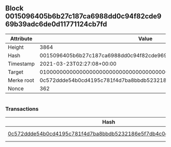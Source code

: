 ## Block 0015096405b6b27c187ca6988dd0c94f82cde969b39adc6de0d11771124cb7fd

Attribute | Value
--- | ---
Height | 3864
Hash | 0015096405b6b27c187ca6988dd0c94f82cde969b39adc6de0d11771124cb7fd
Timestamp | 2021-03-23T02:27:08+00:00
Target | 0100000000000000000000000000000000000000000000000000000000000000
Merke root | 0c572ddde54b0cd4195c781f4d7ba8bbdb5232186e5f7db4c0eaebe91947d424
Nonce | 362

```

```

### Transactions

Hash | Amount
--- | ---
[0c572ddde54b0cd4195c781f4d7ba8bbdb5232186e5f7db4c0eaebe91947d424](0c572ddde54b0cd4195c781f4d7ba8bbdb5232186e5f7db4c0eaebe91947d424.md) | 10.00000000 SKEPTI 
